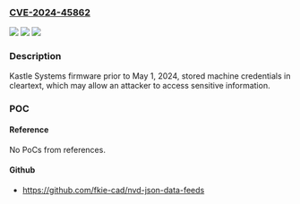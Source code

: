 ### [CVE-2024-45862](https://cve.mitre.org/cgi-bin/cvename.cgi?name=CVE-2024-45862)
![](https://img.shields.io/static/v1?label=Product&message=Access%20Control%20System&color=blue)
![](https://img.shields.io/static/v1?label=Version&message=0%3C%20May%2001%2C%202024%20&color=brighgreen)
![](https://img.shields.io/static/v1?label=Vulnerability&message=CWE-312%20Cleartext%20Storage%20of%20Sensitive%20Information&color=brighgreen)

### Description

Kastle Systems firmware prior to May 1, 2024, stored machine credentials in cleartext, which may allow an attacker to access sensitive information.

### POC

#### Reference
No PoCs from references.

#### Github
- https://github.com/fkie-cad/nvd-json-data-feeds

